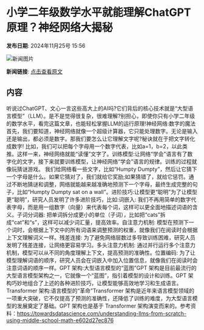 # 小学二年级数学水平就能理解ChatGPT原理？神经网络大揭秘

**发布日期**: 2024年11月25号 15:56

![新闻图片](https://pic.chinaz.com/picmap/thumb/202310270933175014_5.jpg)

**新闻链接**: [点击查看原文](https://www.aibase.com/zh/news/13458)

## 内容

听说过ChatGPT、文心一言这些高大上的AI吗?它们背后的核心技术就是“大型语言模型”（LLM）。是不是觉得很复杂，很难理解?别担心，即使你只有小学二年级的数学水平，看完这篇文章，也能轻松掌握LLM的运行原理!神经网络:数字的魔法首先，我们要知道，神经网络就像一个超级计算器，它只能处理数字。无论是输入还是输出，都必须是数字。那我们要怎么让它理解文字呢?秘诀就在于把文字转化成数字! 比如，我们可以把每个字母用一个数字代表，比如a=1，b=2，以此类推。这样一来，神经网络就能“读懂”文字了。训练模型:让网络“学会”语言有了数字化的文字，接下来就要训练模型，让神经网络“学会”语言的规律。训练的过程就像玩猜谜游戏。 我们给网络看一些文字，比如“Humpty Dumpty”，然后让它猜下一个字母是什么。如果它猜对了，我们就给它奖励;如果猜错了，就给它惩罚。通过不断地猜谜和调整，网络就能越来越准确地预测下一个字母，最终生成完整的句子，比如“Humpty Dumpty sat on a wall”。进阶技巧:让模型更“聪明”为了让模型更“聪明”，研究人员发明了许多进阶技巧，比如:词嵌入: 我们不再用简单的数字代表字母，而是用一组数字（向量）来代表每个词，这样可以更全面地描述词语的含义。子词分词器: 把单词拆分成更小的单位（子词），比如把“cats”拆成“cat”和“s”，这样可以减少词汇量，提高效率。自注意力机制: 模型在预测下一个词时，会根据上下文中的所有词语来调整预测的权重，就像我们在阅读时会根据上下文理解词义一样。残差连接: 为了避免网络层数过多导致训练困难，研究人员发明了残差连接，让网络更容易学习。多头注意力机制: 通过并行运行多个注意力机制，模型可以从不同的角度理解上下文，提高预测的准确性。位置编码: 为了让模型理解词语的顺序，研究人员会在词嵌入中加入位置信息，就像我们在阅读时会注意词语的顺序一样。GPT 架构:大型语言模型的“蓝图”GPT 架构是目前最流行的大型语言模型架构之一，它就像一个“蓝图”，指引着模型的设计和训练。GPT 架构巧妙地组合了上述的各种进阶技巧，让模型能够高效地学习和生成语言。Transformer 架构:语言模型的“革命”Transformer 架构是近年来语言模型领域的一项重大突破，它不仅提高了预测的准确性，还降低了训练的难度，为大型语言模型的发展奠定了基础。GPT 架构也是基于 Transformer 架构演变而来的。参考资料：https://towardsdatascience.com/understanding-llms-from-scratch-using-middle-school-math-e602d27ec876
